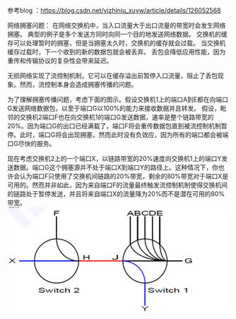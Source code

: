 参考blog ：https://blog.csdn.net/yizhiniu_xuyw/article/details/126052568

网络拥塞问题：
在网络交换机中，当入口流量大于出口流量的带宽时会发生网络拥塞。
典型的例子是多个发送方同时向同一个目的地发送网络数据。
交换机的缓存可以处理暂时的拥塞，但是当拥塞太久时，交换机的缓存就会过载。
当交换机缓存过载时，下一个收到的新的数据包就会被丢弃。
丢包会降低应用性能，因为重传和传输协议的复杂性会带来延迟。

无损网络实现了流控制机制，它可以在缓存溢出前暂停入口流量，阻止了丢包现象。然而，流控制本身会造成拥塞传播的问题。



为了理解拥塞传播问题，考虑下面的图示。假设交换机1上的端口A到E都在向端口G发送网络数据包，以至于端口G以100%的能力来接收数据并且转发。
假设，毗邻的交换机2端口F也在向交换机1的端口G发送数据，速率是整个链路带宽的20%。因为端口G的出口已经满载了，端口F将会重传数据包直到被流控制机制暂停。此时，端口G将会出现拥塞，然而此时没有负效应，因为所有的端口都会被端口G尽快的服务。

现在考虑交换机2上的一个端口X，以链路带宽的20%速度向交换机1上的端口Y发送数据。端口G这个拥塞源并不处于端口X到端口Y的路径上。这种情况下，你也许会认为端口F只使用了交换机间链路的20%带宽，剩余的80%带宽对于端口X是可用的。然而并非如此，因为来自端口F的流量最终触发流控制机制使得交换机间的链路处于暂停发送，并且将来自端口X的流量降为20%而不是潜在可用的80%带宽。
![alt text](image-1.png)



